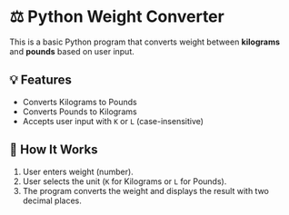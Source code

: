 # ⚖️ Python Weight Converter

This is a basic Python program that converts weight between **kilograms** and **pounds** based on user input.

## 💡 Features

- Converts Kilograms to Pounds
- Converts Pounds to Kilograms
- Accepts user input with `K` or `L` (case-insensitive)

## 🔧 How It Works

1. User enters weight (number).
2. User selects the unit (`K` for Kilograms or `L` for Pounds).
3. The program converts the weight and displays the result with two decimal places.
